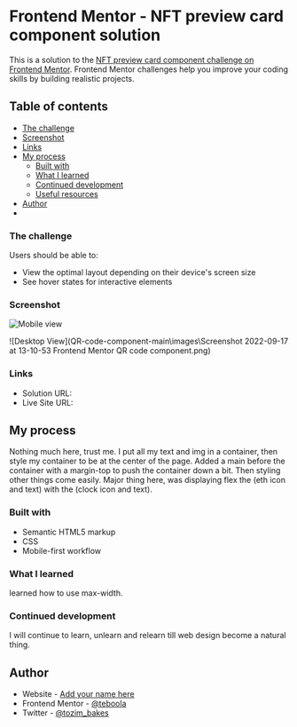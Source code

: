 # Frontend Mentor - NFT preview card component solution

This is a solution to the [NFT preview card component challenge on Frontend Mentor](https://www.frontendmentor.io/challenges/nft-preview-card-component-SbdUL_w0U). Frontend Mentor challenges help you improve your coding skills by building realistic projects.

## Table of contents

- [The challenge](#the-challenge)
- [Screenshot](#screenshot)
- [Links](#links)
- [My process](#my-process)
  - [Built with](#built-with)
  - [What I learned](#what-i-learned)
  - [Continued development](#continued-development)
  - [Useful resources](#useful-resources)
- [Author](#author)
-

### The challenge

Users should be able to:

- View the optimal layout depending on their device's screen size
- See hover states for interactive elements

### Screenshot

![Mobile view]()

![Desktop View](QR-code-component-main\images\Screenshot 2022-09-17 at 13-10-53 Frontend Mentor QR code component.png)

### Links

- Solution URL: [](https://github.com/teboola/NFT-Recreate)
- Live Site URL: [](https://teboola.github.io/NFT-Recreate/)

## My process

Nothing much here, trust me.
I put all my text and img in a container, then style my container to be at the center of the page. Added a main before the container with a margin-top to push the container down a bit. Then styling other things come easily.
Major thing here, was displaying flex the (eth icon and text) with the (clock icon and text).

### Built with

- Semantic HTML5 markup
- CSS
- Mobile-first workflow

### What I learned

learned how to use max-width.

### Continued development

I will continue to learn, unlearn and relearn till web design become a natural thing.

## Author

- Website - [Add your name here](https://www.your-site.com)
- Frontend Mentor - [@teboola](https://www.frontendmentor.io/profile/teboola)
- Twitter - [@tozim_bakes](https://twitter.com/tozim_bakes)
